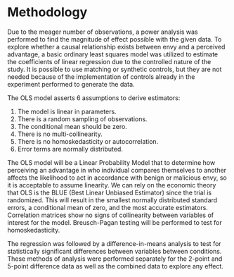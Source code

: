 # Methodology

Due to the meager number of observations, a power analysis was performed to find the magnitude of effect possible with the given data. 
To explore whether a causal relationship exists between envy and a perceived advantage, a basic ordinary least squares model was utilized to estimate the coefficients of linear regression due to the controlled nature of the study. 
It is possible to use matching or synthetic controls, but they are not needed because of the implementation of controls already in the experiment performed to generate the data.

The OLS model asserts 6 assumptions to derive estimators:
1.	The model is linear in parameters.
2.	There is a random sampling of observations.
3.	The conditional mean should be zero.
4.	There is no multi-collinearity.
5.	There is no homoskedasticity or autocorrelation.
6.	Error terms are normally distributed.

The OLS model will be a Linear Probability Model that to determine how perceiving an advantage in who individual compares themselves to another affects the likelihood to act in accordance with benign or malicious envy, so it is acceptable to assume linearity. 
We can rely on the economic theory that OLS is the BLUE (Best Linear Unbiased Estimator) since the trial is randomized. This will result in the smallest normally distributed standard errors, a conditional mean of zero, and the most accurate estimators. 
Correlation matrices show no signs of collinearity between variables of interest for the model. Breusch-Pagan testing will be performed to test for homoskedasticity.

The regression was followed by a difference-in-means analysis to test for statistically significant differences between variables between conditions. 
These methods of analysis were performed separately for the 2-point and 5-point difference data as well as the combined data to explore any effect. 
